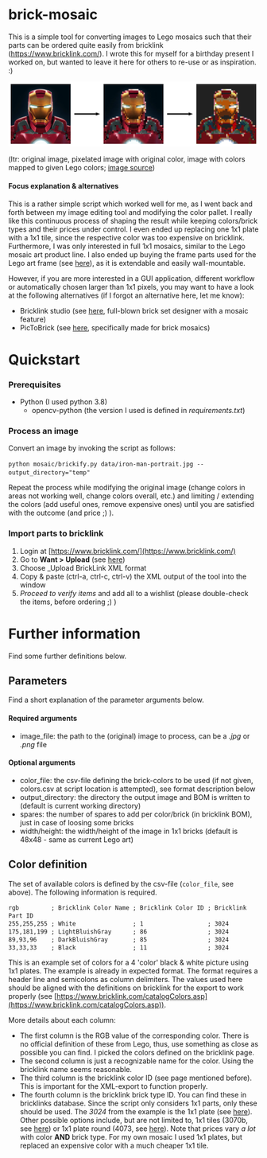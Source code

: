 # brick-mosaic
This is a simple tool for converting images to Lego mosaics such that their parts can be ordered quite easily from bricklink (https://www.bricklink.com/).
I wrote this for myself for a birthday present I worked on, but wanted to leave it here for others to re-use or as inspiration. :)

![process-steps](material/process-steps.svg)

(ltr: original image, pixelated image with original color, image with colors mapped to given Lego colors; [image source](https://www.vincenthie.com/gallery/disney/ironmanportrait))

#### Focus explanation & alternatives

This is a rather simple script which worked well for me, as I went back and forth between my image editing tool and modifying the color pallet.
I really like this continuous process of shaping the result while keeping colors/brick types and their prices under control.
I even ended up replacing one 1x1 plate with a 1x1 tile, since the respective color was too expensive on bricklink.
Furthermore, I was only interested in full 1x1 mosaics, similar to the Lego mosaic art product line.
I also ended up buying the frame parts used for the Lego art frame (see [here](https://www.lego.com/de-de/campaigns/art/)), as it is extendable and easily wall-mountable. 

However, if you are more interested in a GUI application, different workflow or automatically chosen larger than 1x1 pixels, you may want to have a look at the following alternatives (if I forgot an alternative here, let me know):
- Bricklink studio (see [here](https://www.bricklink.com/v3/studio/download.page), full-blown brick set designer with a mosaic feature)
- PicToBrick (see [here](http://www.pictobrick.de/en/pictobrick.shtml), specifically made for brick mosaics)

# Quickstart

### Prerequisites

- Python (I used python 3.8)
  - opencv-python (the version I used is defined in _requirements.txt_)

### Process an image

Convert an image by invoking the script as follows:

`python mosaic/brickify.py data/iron-man-portrait.jpg --output_directory="temp"`

Repeat the process while modifying the original image (change colors in areas not working well, change colors overall, etc.) and limiting / extending the colors (add useful ones, remove expensive ones) until you are satisfied with the outcome (and price ;) ).

### Import parts to bricklink

1. Login at [https://www.bricklink.com/](https://www.bricklink.com/)
1. Go to __Want > Upload__ (see [here](https://www.bricklink.com/v2/wanted/upload.page))
1. Choose _Upload BrickLink XML format
1. Copy & paste (ctrl-a, ctrl-c, ctrl-v) the XML output of the tool into the window
1. _Proceed to verify items_ and add all to a wishlist (please double-check the items, before ordering ;) ) 

# Further information

Find some further definitions below.

## Parameters

Find a short explanation of the parameter arguments below.

#### Required arguments
- image_file: the path to the (original) image to process, can be a _.jpg_ or _.png_ file

#### Optional arguments
- color_file: the csv-file defining the brick-colors to be used (if not given, colors.csv at script location is attempted), see format description below
- output_directory: the directory the output image and BOM is written to (default is current working directory)
- spares: the number of spares to add per color/brick (in bricklink BOM), just in case of loosing some bricks
- width/height: the width/height of the image in 1x1 bricks (default is 48x48 - same as current Lego art)

## Color definition

The set of available colors is defined by the csv-file (`color_file`, see above). The following information is required.

```
rgb         ; Bricklink Color Name ; Bricklink Color ID ; Bricklink Part ID
255,255,255 ; White                ; 1                  ; 3024
175,181,199 ; LightBluishGray      ; 86                 ; 3024
89,93,96    ; DarkBluishGray       ; 85                 ; 3024
33,33,33    ; Black                ; 11                 ; 3024
```

This is an example set of colors for a 4 'color' black & white picture using 1x1 plates.
The example is already in expected format. The format requires a header line and semicolons as column delimiters.
The values used here should be aligned with the definitions on bricklink for the export to work properly (see [https://www.bricklink.com/catalogColors.asp](https://www.bricklink.com/catalogColors.asp)).

More details about each column:
- The first column is the RGB value of the corresponding color. There is no official definition of these from Lego, thus, use something as close as possible you can find. I picked the colors defined on the bricklink page.
- The second column is just a recognizable name for the color. Using the bricklink name seems reasonable.
- The third column is the bricklink color ID (see page mentioned before). This is important for the XML-export to function properly.
- The fourth column is the bricklink brick type ID. You can find these in bricklinks database. Since the script only considers 1x1 parts, only these should be used. The _3024_ from the example is the 1x1 plate (see [here](https://www.bricklink.com/v2/catalog/catalogitem.page?P=3024#T=C)). Other possible options include, but are not limited to, 1x1 tiles (3070b, see [here](https://www.bricklink.com/v2/catalog/catalogitem.page?P=3070b#T=C)) or 1x1 plate round (4073, see [here](https://www.bricklink.com/v2/catalog/catalogitem.page?P=4073#T=C)). Note that prices vary *a lot* with color **AND** brick type. For my own mosaic I used 1x1 plates, but replaced an expensive color with a much cheaper 1x1 tile. 
